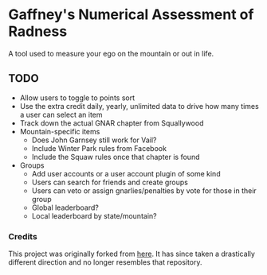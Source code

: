
# Gaffney's Numerical Assessment of Radness

A tool used to measure your ego on the mountain or out in life.

## TODO

* Allow users to toggle to points sort
* Use the extra credit daily, yearly, unlimited data to drive how many times a user can select an item
* Track down the actual GNAR chapter from Squallywood
* Mountain-specific items
  * Does John Garnsey still work for Vail?
  * Include Winter Park rules from Facebook
  * Include the Squaw rules once that chapter is found
* Groups
  * Add user accounts or a user account plugin of some kind
  * Users can search for friends and create groups
  * Users can veto or assign gnarlies/penalties by vote for those in their group
  * Global leaderboard?
  * Local leaderboard by state/mountain?

### Credits

This project was originally forked from [here](https://github.com/nicolas-van/bootstrap-4-github-pages). It has since taken a drastically different direction and no longer resembles that repository.
